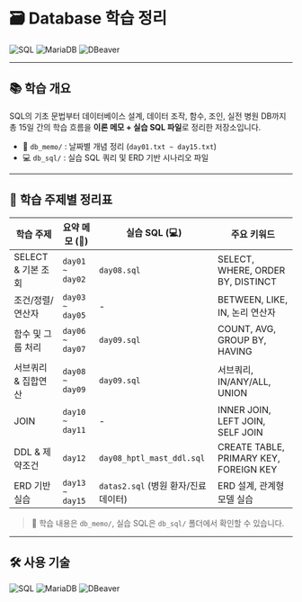 # 🗃️ Database 학습 정리

![SQL](https://img.shields.io/badge/SQL-336791?style=for-the-badge&logo=postgresql&logoColor=white)
![MariaDB](https://img.shields.io/badge/MariaDB-003545?style=for-the-badge&logo=mariadb&logoColor=white)
![DBeaver](https://img.shields.io/badge/DBeaver-372923?style=for-the-badge&logo=data&logoColor=white)

---

## 📚 학습 개요

SQL의 기초 문법부터 데이터베이스 설계, 데이터 조작, 함수, 조인, 실전 병원 DB까지  
총 15일 간의 학습 흐름을 **이론 메모 + 실습 SQL 파일**로 정리한 저장소입니다.

- 📒 `db_memo/` : 날짜별 개념 정리 (`day01.txt ~ day15.txt`)
- 💻 `db_sql/` : 실습 SQL 쿼리 및 ERD 기반 시나리오 파일

---

## 🧠 학습 주제별 정리표

| 학습 주제          | 요약 메모 (📒)      | 실습 SQL (💻)                               | 주요 키워드                             |
|--------------------|---------------------|---------------------------------------------|------------------------------------------|
| SELECT & 기본 조회 | `day01 ~ day02`     | `day08.sql`                                 | SELECT, WHERE, ORDER BY, DISTINCT       |
| 조건/정렬/연산자   | `day03 ~ day05`     | -                                           | BETWEEN, LIKE, IN, 논리 연산자          |
| 함수 및 그룹 처리  | `day06 ~ day07`     | `day09.sql`                                 | COUNT, AVG, GROUP BY, HAVING            |
| 서브쿼리 & 집합연산| `day08 ~ day09`     | `day09.sql`                                 | 서브쿼리, IN/ANY/ALL, UNION              |
| JOIN               | `day10 ~ day11`     | -                                           | INNER JOIN, LEFT JOIN, SELF JOIN        |
| DDL & 제약조건     | `day12`             | `day08_hptl_mast_ddl.sql`                   | CREATE TABLE, PRIMARY KEY, FOREIGN KEY  |
| ERD 기반 실습      | `day13 ~ day15`     | `datas2.sql` (병원 환자/진료 데이터)         | ERD 설계, 관계형 모델 실습              |

> 📎 학습 내용은 `db_memo/`, 실습 SQL은 `db_sql/` 폴더에서 확인할 수 있습니다.

---

## 🛠 사용 기술

![SQL](https://img.shields.io/badge/SQL-336791?style=for-the-badge&logo=postgresql&logoColor=white)
![MariaDB](https://img.shields.io/badge/MariaDB-003545?style=for-the-badge&logo=mariadb&logoColor=white)
![DBeaver](https://img.shields.io/badge/DBeaver-372923?style=for-the-badge&logo=data&logoColor=white)
